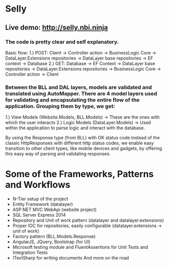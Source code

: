 # Selly

## Live demo: http://selly.nbi.ninja

### The code is pretty clear and self explanatory.
Basic flow: 
1.) POST: Client -> Controller action -> BusinessLogic Core -> DataLayer.Extensions repositories -> DataLayer base repositories -> EF context -> Database
2.) GET: Database -> EF Context -> DataLayer base repositories -> DataLayer.Extensions repositories -> BusinessLogic Core -> Controller action -> Client

### Between the BLL and DAL layers, models are validated and translated using AutoMapper. There are 4 model layers used for validating and encapsulating the entire flow of the application. Grouping them by type, we get:
1.) View Models (Website.Models, BLL.Models) -> These are the ones with which the user interacts
2.) Logic Models (DataLayer.Models) -> Used within the application to parse logic and interact with the database.

By using the Response type (from BLL) with OK status code instead of the classic HttpResponses with different http status codes, we enable easy transition to other client types, like mobile devices and gadgets, by offering this easy way of parsing and validating responses.

# Some of the Frameworks, Patterns and Workflows
- N-Tier setup of the project
- Entity Framework (datalayer)
- ASP.NET MVC WebApi (website project)
- SQL Server Express 2014
- Repository and Unit of work pattern (datalayer and datalayer.extensions)
- Proper IOC for repositories, easily configurable (datalayer.extensions -> unit of work)
- Factory pattern (BLL.Models.Response)
- AngularJS, JQuery, Bootstrap (for UI)
- Microsoft testing module and FluentAssertions for Unit Tests and Integration Tests
- ITextSharp for writing documents
And more on the road
